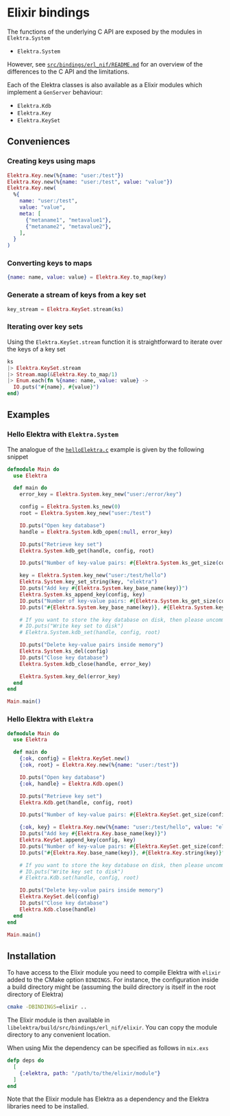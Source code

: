 # Elixir bindings

The functions of the underlying C API are exposed by the modules in `Elektra.System`

- `Elektra.System`

However, see [`src/bindings/erl_nif/README.md`](../README.md) for an overview of the differences to the C API and the limitations.

Each of the Elektra classes is also available as a Elixir modules which implement a `GenServer` behaviour:

- `Elektra.Kdb`
- `Elektra.Key`
- `Elektra.KeySet`

## Conveniences

### Creating keys using maps

```elixir
Elektra.Key.new(%{name: "user:/test"})
Elektra.Key.new(%{name: "user:/test", value: "value"})
Elektra.Key.new(
  %{
    name: "user:/test",
    value: "value",
    meta: [
      {"metaname1", "metavalue1"},
      {"metaname2", "metavalue2"},
    ],
  }
)
```

### Converting keys to maps

```elixir
{name: name, value: value} = Elektra.Key.to_map(key)
```

### Generate a stream of keys from a key set

```elixir
key_stream = Elektra.KeySet.stream(ks)
```

### Iterating over key sets

Using the `Elektra.KeySet.stream` function it is straightforward to iterate over the keys of a key set

```elixir
ks
|> Elektra.KeySet.stream
|> Stream.map(&Elektra.Key.to_map/1)
|> Enum.each(fn %{name: name, value: value} ->
  IO.puts("#{name}, #{value}")
end)
```

## Examples

### Hello Elektra with `Elektra.System`

The analogue of the [`helloElektra.c`](../../../../examples/helloElektra.c) example is given by the following snippet

```elixir
defmodule Main do
  use Elektra

  def main do
    error_key = Elektra.System.key_new("user:/error/key")

    config = Elektra.System.ks_new(0)
    root = Elektra.System.key_new("user:/test")

    IO.puts("Open key database")
    handle = Elektra.System.kdb_open(:null, error_key)

    IO.puts("Retrieve key set")
    Elektra.System.kdb_get(handle, config, root)

    IO.puts("Number of key-value pairs: #{Elektra.System.ks_get_size(config)}")

    key = Elektra.System.key_new("user:/test/hello")
    Elektra.System.key_set_string(key, "elektra")
    IO.puts("Add key #{Elektra.System.key_base_name(key)}")
    Elektra.System.ks_append_key(config, key)
    IO.puts("Number of key-value pairs: #{Elektra.System.ks_get_size(config)}")
    IO.puts("#{Elektra.System.key_base_name(key)}, #{Elektra.System.key_string(key)}")

    # If you want to store the key database on disk, then please uncomment the following two lines
    # IO.puts("Write key set to disk")
    # Elektra.System.kdb_set(handle, config, root)

    IO.puts("Delete key-value pairs inside memory")
    Elektra.System.ks_del(config)
    IO.puts("Close key database")
    Elektra.System.kdb_close(handle, error_key)

    Elektra.System.key_del(error_key)
  end
end

Main.main()
```

### Hello Elektra with `Elektra`

```elixir
defmodule Main do
  use Elektra

  def main do
    {:ok, config} = Elektra.KeySet.new()
    {:ok, root} = Elektra.Key.new(%{name: "user:/test"})

    IO.puts("Open key database")
    {:ok, handle} = Elektra.Kdb.open()

    IO.puts("Retrieve key set")
    Elektra.Kdb.get(handle, config, root)

    IO.puts("Number of key-value pairs: #{Elektra.KeySet.get_size(config)}")

    {:ok, key} = Elektra.Key.new(%{name: "user:/test/hello", value: "elektra"})
    IO.puts("Add key #{Elektra.Key.base_name(key)}")
    Elektra.KeySet.append_key(config, key)
    IO.puts("Number of key-value pairs: #{Elektra.KeySet.get_size(config)}")
    IO.puts("#{Elektra.Key.base_name(key)}, #{Elektra.Key.string(key)}")

    # If you want to store the key database on disk, then please uncomment the following two lines
    # IO.puts("Write key set to disk")
    # Elektra.Kdb.set(handle, config, root)

    IO.puts("Delete key-value pairs inside memory")
    Elektra.KeySet.del(config)
    IO.puts("Close key database")
    Elektra.Kdb.close(handle)
  end
end

Main.main()
```

## Installation

To have access to the Elixir module you need to compile Elektra with `elixir` added to the CMake option `BINDINGS`.
For instance, the configuration inside a build directory might be (assuming the build directory is itself in the root directory of Elektra)

```sh
cmake -DBINDINGS=elixir ..
```

The Elixir module is then available in `libelektra/build/src/bindings/erl_nif/elixir`.
You can copy the module directory to any convenient location.

When using Mix the dependency can be specified as follows in `mix.exs`

```elixir
defp deps do
  [
    {:elektra, path: "/path/to/the/elixir/module"}
  ]
end
```

Note that the Elixir module has Elektra as a dependency and the Elektra libraries need to be installed.
